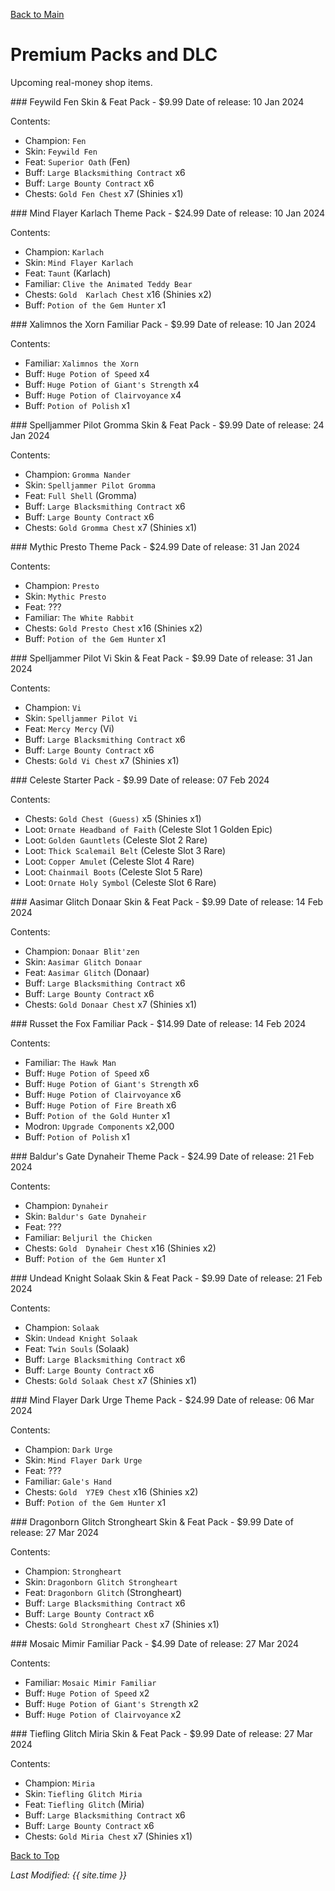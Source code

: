 [Back to Main](index.md)

# Premium Packs and DLC

Upcoming real-money shop items.

<div markdown="1" class="abilityBorder"><div markdown="1" class="abilityBorderInner">
### Feywild Fen Skin & Feat Pack - $9.99  
Date of release: 10 Jan 2024

Contents:

* Champion: `Fen`
* Skin: `Feywild Fen`
* Feat: `Superior Oath` (Fen)
* Buff: `Large Blacksmithing Contract` x6
* Buff: `Large Bounty Contract` x6
* Chests: `Gold Fen Chest` x7 (Shinies x1)
</div></div>


<div markdown="1" class="abilityBorder"><div markdown="1" class="abilityBorderInner">
### Mind Flayer Karlach Theme Pack - $24.99  
Date of release: 10 Jan 2024

Contents:

* Champion: `Karlach`
* Skin: `Mind Flayer Karlach`
* Feat: `Taunt` (Karlach)
* Familiar: `Clive the Animated Teddy Bear`
* Chests: `Gold  Karlach Chest` x16 (Shinies x2)
* Buff: `Potion of the Gem Hunter` x1
</div></div>


<div markdown="1" class="abilityBorder"><div markdown="1" class="abilityBorderInner">
### Xalimnos the Xorn Familiar Pack - $9.99  
Date of release: 10 Jan 2024

Contents:

* Familiar: `Xalimnos the Xorn`
* Buff: `Huge Potion of Speed` x4
* Buff: `Huge Potion of Giant's Strength` x4
* Buff: `Huge Potion of Clairvoyance` x4
* Buff: `Potion of Polish` x1
</div></div>


<div markdown="1" class="abilityBorder"><div markdown="1" class="abilityBorderInner">
### Spelljammer Pilot Gromma Skin & Feat Pack - $9.99  
Date of release: 24 Jan 2024

Contents:

* Champion: `Gromma Nander`
* Skin: `Spelljammer Pilot Gromma`
* Feat: `Full Shell` (Gromma)
* Buff: `Large Blacksmithing Contract` x6
* Buff: `Large Bounty Contract` x6
* Chests: `Gold Gromma Chest` x7 (Shinies x1)
</div></div>


<div markdown="1" class="abilityBorder"><div markdown="1" class="abilityBorderInner">
### Mythic Presto Theme Pack - $24.99  
Date of release: 31 Jan 2024

Contents:

* Champion: `Presto`
* Skin: `Mythic Presto`
* Feat: ???
* Familiar: `The White Rabbit`
* Chests: `Gold Presto Chest` x16 (Shinies x2)
* Buff: `Potion of the Gem Hunter` x1
</div></div>


<div markdown="1" class="abilityBorder"><div markdown="1" class="abilityBorderInner">
### Spelljammer Pilot Vi Skin & Feat Pack - $9.99  
Date of release: 31 Jan 2024

Contents:

* Champion: `Vi`
* Skin: `Spelljammer Pilot Vi`
* Feat: `Mercy Mercy` (Vi)
* Buff: `Large Blacksmithing Contract` x6
* Buff: `Large Bounty Contract` x6
* Chests: `Gold Vi Chest` x7 (Shinies x1)
</div></div>


<div markdown="1" class="abilityBorder"><div markdown="1" class="abilityBorderInner">
### Celeste Starter Pack - $9.99  
Date of release: 07 Feb 2024

Contents:

* Chests: `Gold Chest (Guess)` x5 (Shinies x1)
* Loot: `Ornate Headband of Faith` (Celeste Slot 1  Golden Epic)
* Loot: `Golden Gauntlets` (Celeste Slot 2  Rare)
* Loot: `Thick Scalemail Belt` (Celeste Slot 3  Rare)
* Loot: `Copper Amulet` (Celeste Slot 4  Rare)
* Loot: `Chainmail Boots` (Celeste Slot 5  Rare)
* Loot: `Ornate Holy Symbol` (Celeste Slot 6  Rare)
</div></div>


<div markdown="1" class="abilityBorder"><div markdown="1" class="abilityBorderInner">
### Aasimar Glitch Donaar Skin & Feat Pack - $9.99  
Date of release: 14 Feb 2024

Contents:

* Champion: `Donaar Blit'zen`
* Skin: `Aasimar Glitch Donaar`
* Feat: `Aasimar Glitch` (Donaar)
* Buff: `Large Blacksmithing Contract` x6
* Buff: `Large Bounty Contract` x6
* Chests: `Gold Donaar Chest` x7 (Shinies x1)
</div></div>


<div markdown="1" class="abilityBorder"><div markdown="1" class="abilityBorderInner">
### Russet the Fox Familiar Pack - $14.99  
Date of release: 14 Feb 2024

Contents:

* Familiar: `The Hawk Man`
* Buff: `Huge Potion of Speed` x6
* Buff: `Huge Potion of Giant's Strength` x6
* Buff: `Huge Potion of Clairvoyance` x6
* Buff: `Huge Potion of Fire Breath` x6
* Buff: `Potion of the Gold Hunter` x1
* Modron: `Upgrade Components` x2,000
* Buff: `Potion of Polish` x1
</div></div>


<div markdown="1" class="abilityBorder"><div markdown="1" class="abilityBorderInner">
### Baldur's Gate Dynaheir Theme Pack - $24.99  
Date of release: 21 Feb 2024

Contents:

* Champion: `Dynaheir`
* Skin: `Baldur's Gate Dynaheir`
* Feat: ???
* Familiar: `Beljuril the Chicken`
* Chests: `Gold  Dynaheir Chest` x16 (Shinies x2)
* Buff: `Potion of the Gem Hunter` x1
</div></div>


<div markdown="1" class="abilityBorder"><div markdown="1" class="abilityBorderInner">
### Undead Knight Solaak Skin & Feat Pack - $9.99  
Date of release: 21 Feb 2024

Contents:

* Champion: `Solaak`
* Skin: `Undead Knight Solaak`
* Feat: `Twin Souls` (Solaak)
* Buff: `Large Blacksmithing Contract` x6
* Buff: `Large Bounty Contract` x6
* Chests: `Gold Solaak Chest` x7 (Shinies x1)
</div></div>


<div markdown="1" class="abilityBorder"><div markdown="1" class="abilityBorderInner">
### Mind Flayer Dark Urge Theme Pack - $24.99  
Date of release: 06 Mar 2024

Contents:

* Champion: `Dark Urge`
* Skin: `Mind Flayer Dark Urge`
* Feat: ???
* Familiar: `Gale's Hand`
* Chests: `Gold  Y7E9 Chest` x16 (Shinies x2)
* Buff: `Potion of the Gem Hunter` x1
</div></div>


<div markdown="1" class="abilityBorder"><div markdown="1" class="abilityBorderInner">
### Dragonborn Glitch Strongheart Skin & Feat Pack - $9.99  
Date of release: 27 Mar 2024

Contents:

* Champion: `Strongheart`
* Skin: `Dragonborn Glitch Strongheart`
* Feat: `Dragonborn Glitch` (Strongheart)
* Buff: `Large Blacksmithing Contract` x6
* Buff: `Large Bounty Contract` x6
* Chests: `Gold Strongheart Chest` x7 (Shinies x1)
</div></div>


<div markdown="1" class="abilityBorder"><div markdown="1" class="abilityBorderInner">
### Mosaic Mimir Familiar Pack - $4.99  
Date of release: 27 Mar 2024

Contents:

* Familiar: `Mosaic Mimir Familiar`
* Buff: `Huge Potion of Speed` x2
* Buff: `Huge Potion of Giant's Strength` x2
* Buff: `Huge Potion of Clairvoyance` x2
</div></div>


<div markdown="1" class="abilityBorder"><div markdown="1" class="abilityBorderInner">
### Tiefling Glitch Miria Skin & Feat Pack - $9.99  
Date of release: 27 Mar 2024

Contents:

* Champion: `Miria`
* Skin: `Tiefling Glitch Miria`
* Feat: `Tiefling Glitch` (Miria)
* Buff: `Large Blacksmithing Contract` x6
* Buff: `Large Bounty Contract` x6
* Chests: `Gold Miria Chest` x7 (Shinies x1)
</div></div>


[Back to Top](#top)

*Last Modified: {{ site.time }}*